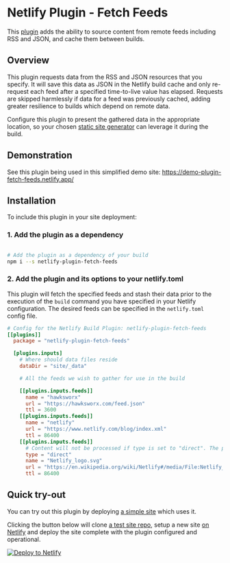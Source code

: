 # Netlify Plugin - Fetch Feeds

This [plugin](https://www.netlify.com/build/plugins-beta?utm_source=github&utm_medium=plugin-fetchfeeds-pnh&utm_campaign=devex) adds the ability to source content from remote feeds including RSS and JSON, and cache them between builds.

## Overview

This plugin requests data from the RSS and JSON resources that you specify. It will save this data as JSON in the Netlify build cache and only re-request each feed after a specified time-to-live value has elapsed. Requests are skipped harmlessly if data for a feed was previously cached, adding greater resilience to builds which depend on remote data.

Configure this plugin to present the gathered data in the appropriate location, so your chosen [static site generator](https://www.netlify.com/blog/2020/04/14/what-is-a-static-site-generator-and-3-ways-to-find-the-best-one/?utm_source=github&utm_medium=whatisanssg-pnh&utm_campaign=devex) can leverage it during the build.


## Demonstration

See this plugin being used in this simplified demo site: https://demo-plugin-fetch-feeds.netlify.app/


## Installation

To include this plugin in your site deployment:


### 1. Add the plugin as a dependency

```bash

# Add the plugin as a dependency of your build
npm i --s netlify-plugin-fetch-feeds

```


### 2. Add the plugin and its options to your netlify.toml

This plugin will fetch the specified feeds and stash their data prior to the execution of the `build` command you have specified in your Netlify configuration. The desired feeds can be specified in the `netlify.toml` config file.


```toml
# Config for the Netlify Build Plugin: netlify-plugin-fetch-feeds
[[plugins]]
  package = "netlify-plugin-fetch-feeds"

  [plugins.inputs]
    # Where should data files reside
    dataDir = "site/_data"

    # All the feeds we wish to gather for use in the build

    [[plugins.inputs.feeds]]
      name = "hawksworx"
      url = "https://hawksworx.com/feed.json"
      ttl = 3600
    [[plugins.inputs.feeds]]
      name = "netlify"
      url = "https://www.netlify.com/blog/index.xml"
      ttl = 86400
    [[plugins.inputs.feeds]]
      # Content will not be processed if type is set to "direct". The path will be taken as-is.
      type = "direct"
      name = "Netlify_logo.svg"
      url = "https://en.wikipedia.org/wiki/Netlify#/media/File:Netlify_logo.svg"
      ttl = 86400
```



## Quick try-out

You can try out this plugin by deploying [a simple site](https://demo-plugin-fetch-feeds.netlify.app/) which uses it.

Clicking the button below will clone [a test site repo](https://github.com/philhawksworth/demo-netlify-plugin-fetch-feeds), setup a new site [on Netlify](https://netlify.com?utm_source=github&utm_medium=plugin-fetchfeeds-pnh&utm_campaign=devex) and deploy the site complete with the plugin configured and operational.

[![Deploy to Netlify](https://www.netlify.com/img/deploy/button.svg)](https://app.netlify.com/start/deploy?repository=https://github.com/philhawksworth/demo-netlify-plugin-fetch-feeds)
